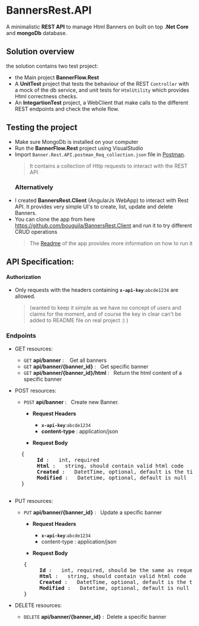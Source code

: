 # BannersRest.API
A minimalistic **REST API** to manage Html Banners on built on top **.Net Core** and **mongoDb** database.


## Solution overview 

the solution contains two test project:
 - the Main project **BannerFlow.Rest** 
 - A __UnitTest__ project that tests the behaviour of the REST ``Controller`` with a mock of the db service, and unit tests for  `HtmlUtility` which provides Html correctness checks.
 - An __IntegartionTest__ project, a WebClient that make calls to the different REST endpoints and check the whole flow.
 
## Testing the project 

- Make sure MongoDb is installed on your computer
- Run the **BannerFlow.Rest** project using VisualStudio
- Import ``Banner.Rest.API.postman_Req_collection.json`` file in [Postman](https://www.getpostman.com/).
    > It contains a collection of Http requests to interact with the REST API 
   ### Alternatively
- I created **BannersRest.Client** (AngularJs WebApp) to interact with Rest API. It provides very simple UI's to create, list, update and delete Banners.
- You can clone the app from here https://github.com/bouguila/BannersRest.Client and run it to try different CRUD operations
  > The [Readme](https://github.com/bouguila/BannersRest.Client#to-run-the-app) of the app provides more information on how to run it

## API Specification:

#### Authorization

- Only requests with the headers containing **`x-api-key`**:`abcde1234` are allowed. 
  > (wanted to keep it simple as we have no concept of users and claims for the moment, and of course the key in clear can't be added to README file on real project :) )

### Endpoints

- GET resources:

   - ``GET`` **api/banner**    :   &nbsp;&nbsp; Get all banners
   - ``GET`` **api/banner/{banner_id}** :  &nbsp;&nbsp;Get specific banner 
   - ``GET`` **api/banner/{banner_id}/html** :   &nbsp;&nbsp;Return the html content of a specific banner 


- POST resources:

   - ``POST`` **api/banner**    :   &nbsp;&nbsp;Create new Banner.

     - **Request Headers**
        - **`x-api-key`**:`abcde1234`
        - **content-type** : application/json
     
     - **Request Body**

    <pre>
    {
        <b> Id </b>: &nbsp;&nbsp;int, required
        <b> Html </b>: &nbsp;&nbsp;string, should contain valid html code
        <b> Created </b>: &nbsp;&nbsp;DatetTime, optional, default is the timestamp of the object creation
        <b> Modified </b>: &nbsp;&nbsp;Datetime, optional, default is null
    }
    </pre>


- PUT resources:

  - ``PUT`` **api/banner/{banner_id}** :   &nbsp;&nbsp;Update a specific banner 

     - **Request Headers**
        - **`x-api-key`**:`abcde1234`
        - content-type : application/json
        
     - **Request Body**

    <pre>
    {
        <b> Id </b>: &nbsp;&nbsp;int, required, should be the same as request path
        <b> Html </b>: &nbsp;&nbsp;string, should contain valid html code
        <b> Created </b>: &nbsp;&nbsp;DatetTime, optional, default is the timestamp of the object creation
        <b> Modified </b>: &nbsp;&nbsp;Datetime, optional, default is null
    }
    </pre>


- DELETE resources:

  - ``DELETE`` **api/banner/{banner_id}** :&nbsp;&nbsp;Delete a specific banner
